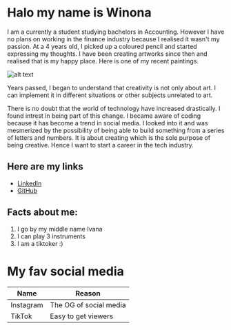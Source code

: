 # Halo my name is Winona

I am a currently a student studying bachelors in Accounting. However I have no plans on working in the finance industry because I realised it wasn't my passion. At a 4 years old, I picked up a coloured pencil and started expressing my thoughts. I have been creating artworks since then and realised that is my happy place. Here is one of my recent paintings.

![alt text]("C:\Users\Woowoobanana\Downloads\IMG_0156.jpg")

Years passed, I began to understand that creativity is not only about art. I can implement it in different situations or other subjects unrelated to art. 

There is no doubt that the world of technology have increased drastically. I found intrest in being part of this change. I became aware of coding because it has become a trend in social media. I looked into it and was mesmerized by the possibility of being able to build something from a series of letters and numbers. It is about creating which is the sole purpose of being creative. Hence I want to start a career in the tech industry.

## Here are my links
- [LinkedIn](https://www.linkedin.com/in/winonaivana/)
- [GitHub](https://github.com/revou-fsse-1/w0-my-profile-Winonaivana/commits/main)

## Facts about me:
1. I go by my middle name Ivana
2. I can play 3 instruments
3. I am a tiktoker :)

# My fav social media
| Name  | Reason |
| ------| ---------------|
| Instagram | The OG of social media |
| TikTok | Easy to get viewers |







